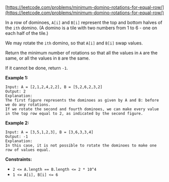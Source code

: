 [https://leetcode.com/problems/minimum-domino-rotations-for-equal-row/](https://leetcode.com/problems/minimum-domino-rotations-for-equal-row/)

In a row of dominoes, `A[i]` and `B[i]` represent the top and bottom halves of the `ith` domino.  (A domino is a tile with two numbers from 1 to 6 - one on each half of the tile.)

We may rotate the `ith` domino, so that `A[i]` and `B[i]` swap values.

Return the minimum number of rotations so that all the values in `A` are the same, or all the values in `B` are the same.

If it cannot be done, return `-1`.

**Example 1:**
```
Input: A = [2,1,2,4,2,2], B = [5,2,6,2,3,2]
Output: 2
Explanation:
The first figure represents the dominoes as given by A and B: before we do any rotations.
If we rotate the second and fourth dominoes, we can make every value in the top row equal to 2, as indicated by the second figure.
```

**Example 2:**
```
Input: A = [3,5,1,2,3], B = [3,6,3,3,4]
Output: -1
Explanation:
In this case, it is not possible to rotate the dominoes to make one row of values equal.
```

**Constraints:**

- `2 <= A.length == B.length <= 2 * 10^4`
- `1 <= A[i], B[i] <= 6`

